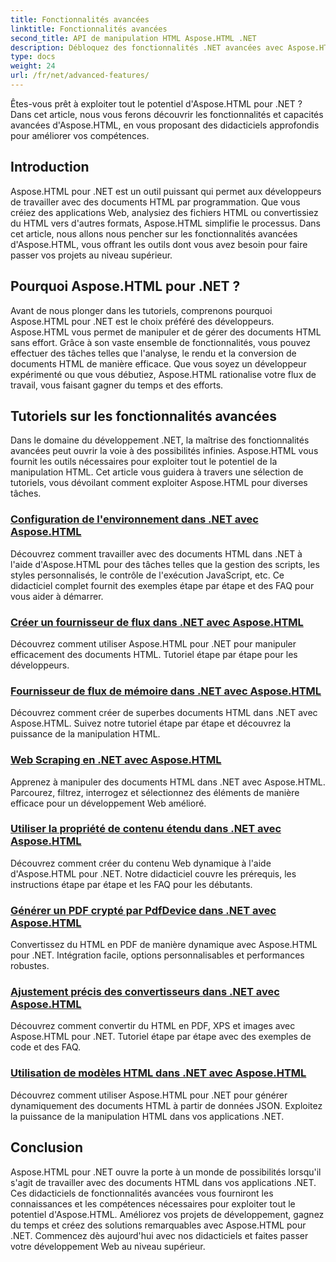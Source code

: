 ```yaml
---
title: Fonctionnalités avancées
linktitle: Fonctionnalités avancées
second_title: API de manipulation HTML Aspose.HTML .NET
description: Débloquez des fonctionnalités .NET avancées avec Aspose.HTML ! De la configuration de l'environnement au scraping Web, explorez des tutoriels complets pour un développement Web puissant.
type: docs
weight: 24
url: /fr/net/advanced-features/
---
```


Êtes-vous prêt à exploiter tout le potentiel d'Aspose.HTML pour .NET ? Dans cet article, nous vous ferons découvrir les fonctionnalités et capacités avancées d'Aspose.HTML, en vous proposant des didacticiels approfondis pour améliorer vos compétences.

## Introduction

Aspose.HTML pour .NET est un outil puissant qui permet aux développeurs de travailler avec des documents HTML par programmation. Que vous créiez des applications Web, analysiez des fichiers HTML ou convertissiez du HTML vers d'autres formats, Aspose.HTML simplifie le processus. Dans cet article, nous allons nous pencher sur les fonctionnalités avancées d'Aspose.HTML, vous offrant les outils dont vous avez besoin pour faire passer vos projets au niveau supérieur.

## Pourquoi Aspose.HTML pour .NET ?

Avant de nous plonger dans les tutoriels, comprenons pourquoi Aspose.HTML pour .NET est le choix préféré des développeurs. Aspose.HTML vous permet de manipuler et de gérer des documents HTML sans effort. Grâce à son vaste ensemble de fonctionnalités, vous pouvez effectuer des tâches telles que l'analyse, le rendu et la conversion de documents HTML de manière efficace. Que vous soyez un développeur expérimenté ou que vous débutiez, Aspose.HTML rationalise votre flux de travail, vous faisant gagner du temps et des efforts.

## Tutoriels sur les fonctionnalités avancées
Dans le domaine du développement .NET, la maîtrise des fonctionnalités avancées peut ouvrir la voie à des possibilités infinies. Aspose.HTML vous fournit les outils nécessaires pour exploiter tout le potentiel de la manipulation HTML. Cet article vous guidera à travers une sélection de tutoriels, vous dévoilant comment exploiter Aspose.HTML pour diverses tâches.
### [Configuration de l'environnement dans .NET avec Aspose.HTML](./environment-configuration/)
Découvrez comment travailler avec des documents HTML dans .NET à l'aide d'Aspose.HTML pour des tâches telles que la gestion des scripts, les styles personnalisés, le contrôle de l'exécution JavaScript, etc. Ce didacticiel complet fournit des exemples étape par étape et des FAQ pour vous aider à démarrer.
### [Créer un fournisseur de flux dans .NET avec Aspose.HTML](./create-stream-provider/)
Découvrez comment utiliser Aspose.HTML pour .NET pour manipuler efficacement des documents HTML. Tutoriel étape par étape pour les développeurs.
### [Fournisseur de flux de mémoire dans .NET avec Aspose.HTML](./memory-stream-provider/)
Découvrez comment créer de superbes documents HTML dans .NET avec Aspose.HTML. Suivez notre tutoriel étape par étape et découvrez la puissance de la manipulation HTML.
### [Web Scraping en .NET avec Aspose.HTML](./web-scraping/)
Apprenez à manipuler des documents HTML dans .NET avec Aspose.HTML. Parcourez, filtrez, interrogez et sélectionnez des éléments de manière efficace pour un développement Web amélioré.
### [Utiliser la propriété de contenu étendu dans .NET avec Aspose.HTML](./use-extended-content-property/)
Découvrez comment créer du contenu Web dynamique à l'aide d'Aspose.HTML pour .NET. Notre didacticiel couvre les prérequis, les instructions étape par étape et les FAQ pour les débutants.
### [Générer un PDF crypté par PdfDevice dans .NET avec Aspose.HTML](./generate-encrypted-pdf-by-pdfdevice/)
Convertissez du HTML en PDF de manière dynamique avec Aspose.HTML pour .NET. Intégration facile, options personnalisables et performances robustes.
### [Ajustement précis des convertisseurs dans .NET avec Aspose.HTML](./fine-tuning-converters/)
Découvrez comment convertir du HTML en PDF, XPS et images avec Aspose.HTML pour .NET. Tutoriel étape par étape avec des exemples de code et des FAQ.
### [Utilisation de modèles HTML dans .NET avec Aspose.HTML](./using-html-templates/)
Découvrez comment utiliser Aspose.HTML pour .NET pour générer dynamiquement des documents HTML à partir de données JSON. Exploitez la puissance de la manipulation HTML dans vos applications .NET.


## Conclusion

Aspose.HTML pour .NET ouvre la porte à un monde de possibilités lorsqu'il s'agit de travailler avec des documents HTML dans vos applications .NET. Ces didacticiels de fonctionnalités avancées vous fourniront les connaissances et les compétences nécessaires pour exploiter tout le potentiel d'Aspose.HTML. Améliorez vos projets de développement, gagnez du temps et créez des solutions remarquables avec Aspose.HTML pour .NET. Commencez dès aujourd'hui avec nos didacticiels et faites passer votre développement Web au niveau supérieur.